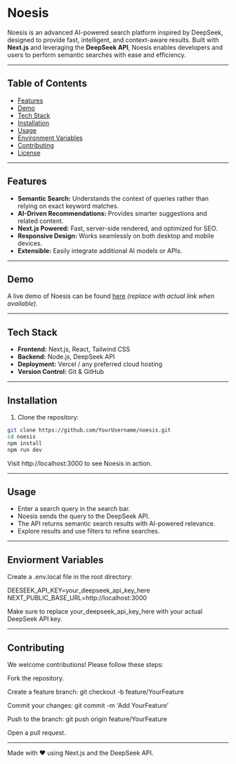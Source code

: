 # Noesis

Noesis is an advanced AI-powered search platform inspired by DeepSeek, designed to provide fast, intelligent, and context-aware results. Built with **Next.js** and leveraging the **DeepSeek API**, Noesis enables developers and users to perform semantic searches with ease and efficiency.

---

## Table of Contents

- [Features](#features)
- [Demo](#demo)
- [Tech Stack](#tech-stack)
- [Installation](#installation)
- [Usage](#usage)
- [Environment Variables](#environment-variables)
- [Contributing](#contributing)
- [License](#license)

---

## Features

- **Semantic Search:** Understands the context of queries rather than relying on exact keyword matches.
- **AI-Driven Recommendations:** Provides smarter suggestions and related content.
- **Next.js Powered:** Fast, server-side rendered, and optimized for SEO.
- **Responsive Design:** Works seamlessly on both desktop and mobile devices.
- **Extensible:** Easily integrate additional AI models or APIs.

---

## Demo

A live demo of Noesis can be found [here](#) *(replace with actual link when available).*

---

## Tech Stack

- **Frontend:** Next.js, React, Tailwind CSS
- **Backend:** Node.js, DeepSeek API
- **Deployment:** Vercel / any preferred cloud hosting
- **Version Control:** Git & GitHub

---

## Installation

1. Clone the repository:

```bash
git clone https://github.com/YourUsername/noesis.git
cd noesis
npm install
npm run dev
```
Visit http://localhost:3000 to see Noesis in action.

---

## Usage

<ul>
  <li>Enter a search query in the search bar.</li>
  <li>Noesis sends the query to the DeepSeek API.</li>
  <li>The API returns semantic search results with AI-powered relevance.</li>
  <li>Explore results and use filters to refine searches.</li>
</ul>

---

## Enviorment Variables
Create a .env.local file in the root directory:

DEESEEK_API_KEY=your_deepseek_api_key_here
NEXT_PUBLIC_BASE_URL=http://localhost:3000

Make sure to replace your_deepseek_api_key_here with your actual DeepSeek API key.

---

## Contributing
We welcome contributions! Please follow these steps:

Fork the repository.

Create a feature branch: git checkout -b feature/YourFeature

Commit your changes: git commit -m 'Add YourFeature'

Push to the branch: git push origin feature/YourFeature

Open a pull request.

---

Made with ❤️ using Next.js and the DeepSeek API.



